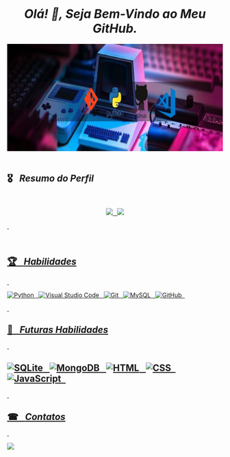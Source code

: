 



*<h1 align="center"> Olá! 👋, Seja Bem-Vindo ao Meu GitHub. </h1>*


 <img height="250em" width="1080em"  src="https://github.com/MayconCoutinho/MayconCoutinho/blob/main/Foto%20LinkedIn%20Banner%20(1).png"/>&ensp;
 
## 🎖&ensp; ***Resumo do Perfil***

&nbsp;

<div align="center">
  <a href="https://github.com/MayconCoutinho">
  <img height="140em" src="https://github-readme-stats.vercel.app/api?username=MayconCoutinho&show_icons=true&theme=radical&include_all_commits=true&count_private=true"/>&ensp;
  <img height="140em" src="https://github-readme-stats.vercel.app/api/top-langs/?username=MayconCoutinho&layout=compact&langs_count=7&theme=radical"/>
</div>
    
 &nbsp;
  
<div style="display: inline_block"><br>

## 🏆&ensp; ***Habilidades***
  
&nbsp;

 
![Python](https://img.shields.io/badge/Python-14354C?style=for-the-badge&logo=python&logoColor=white)&ensp;
![Visual Studio Code](https://img.shields.io/badge/Vs_Code-000000?style=for-the-badge&logo=visualstudiocode&logoColor=blue)&ensp;
![Git](https://img.shields.io/badge/GIT-b54e00?style=for-the-badge&logo=git&logoColor=white)&ensp;
![MySQL](https://img.shields.io/badge/MySQL-15406b?style=for-the-badge&logo=mysql&logoColor=white)&ensp;
![GitHub](https://img.shields.io/badge/GitHub-100000?style=for-the-badge&logo=github&logoColor=white)&ensp;

  
  &nbsp;

    
## 🎯&ensp; ***Futuras Habilidades***

  &nbsp;
  

![SQLite](	https://img.shields.io/badge/SQLite-07405E?style=for-the-badge&logo=sqlite&logoColor=white)&ensp;
![MongoDB](https://img.shields.io/badge/MongoDB-4EA94B?style=for-the-badge&logo=mongodb&logoColor=white)&ensp;
![HTML](https://img.shields.io/badge/HTML5-E34F26?style=for-the-badge&logo=html5&logoColor=white)&ensp;
![CSS](https://img.shields.io/badge/CSS-1572B6?style=for-the-badge&logo=css3&logoColor=white)&ensp;
![JavaScript](https://img.shields.io/badge/JavaScript-323330?style=for-the-badge&logo=javascript&logoColor=F7DF1E)&ensp;
---
  
  &nbsp;
  
## ☎&ensp; ***Contatos***
  
  &nbsp;

<div> 

<a href="https://www.linkedin.com/in/maycon-coutinho/"><img src="https://img.shields.io/badge/LinkedIn-0077B5?style=for-the-badge&logo=linkedin&logoColor=white"></a>


&nbsp;
